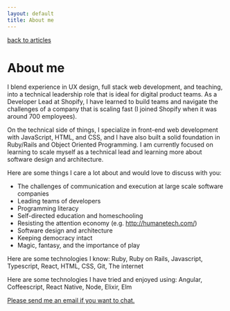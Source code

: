 ```yaml
---
layout: default
title: About me
---
```


[back to articles](/)

# About me

I blend experience in UX design, full stack web development, and teaching, into a technical leadership role that is ideal for digital product teams. As a Developer Lead at Shopify, I have learned to build teams and navigate the challenges of a company that is scaling fast (I joined Shopify when it was around 700 employees).

On the technical side of things, I specialize in front-end web development with JavaScript, HTML, and CSS, and I have also built a solid foundation in Ruby/Rails and Object Oriented Programming. I am currently focused on learning to scale myself as a technical lead and learning more about software design and architecture.

Here are some things I care a lot about and would love to discuss with you:

* The challenges of communication and execution at large scale software companies
* Leading teams of developers
* Programming literacy
* Self-directed education and homeschooling
* Resisting the attention economy (e.g. http://humanetech.com/)
* Software design and architecture
* Keeping democracy intact
* Magic, fantasy, and the importance of play

Here are some technologies I know:
Ruby, Ruby on Rails, Javascript, Typescript, React, HTML, CSS, Git, The internet

Here are some technologies I have tried and enjoyed using:
Angular, Coffeescript, React Native, Node, Elixir, Elm

[Please send me an email if you want to chat.](mailto:adam.waselnuk@gmail.com)

